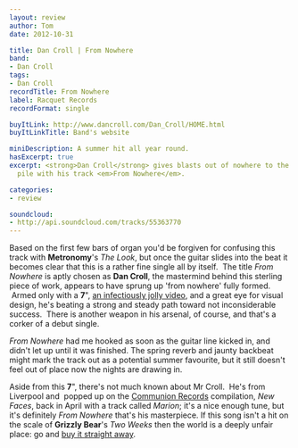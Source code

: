 ```yaml
---
layout: review
author: Tom
date: 2012-10-31

title: Dan Croll | From Nowhere
band:
- Dan Croll
tags:
- Dan Croll
recordTitle: From Nowhere
label: Racquet Records
recordFormat: single

buyItLink: http://www.dancroll.com/Dan_Croll/HOME.html
buyItLinkTitle: Band's website

miniDescription: A summer hit all year round.
hasExcerpt: true
excerpt: <strong>Dan Croll</strong> gives blasts out of nowhere to the top of the
  pile with his track <em>From Nowhere</em>.

categories:
- review

soundcloud:
- http://api.soundcloud.com/tracks/55363770
---
```


Based on the first few bars of organ you'd be forgiven for confusing this track with **Metronomy**'s _The Look_, but once the guitar slides into the beat it becomes clear that this is a rather fine single all by itself.  The title _From Nowhere_ is aptly chosen as **Dan Croll**, the mastermind behind this sterling piece of work, appears to have sprung up 'from nowhere' fully formed.  Armed only with a **7**", [an infectiously jolly video](http://www.youtube.com/watch?v=KYdB3rectmc&feature=youtu.be&hd=1), and a great eye for visual design, he's beating a strong and steady path toward not inconsiderable success.  There is another weapon in his arsenal, of course, and that's a corker of a debut single.

*From Nowhere* had me hooked as soon as the guitar line kicked in, and didn't let up until it was finished. The spring reverb and jaunty backbeat might mark the track out as a potential summer favourite, but it still doesn't feel out of place now the nights are drawing in.

Aside from this **7**", there's not much known about Mr Croll.  He's from Liverpool and  popped up on the [Communion Records](http://www.communionmusic.co.uk/) compilation, *New Faces*, back in April with a track called _Marion_; it's a nice enough tune, but it's definitely _From Nowhere_ that's his masterpiece. If this song isn't a hit on the scale of **Grizzly Bear**'s _Two Weeks_ then the world is a deeply unfair place: go and [buy it straight away](http://dancroll.bigcartel.com/product/from-nowhere).